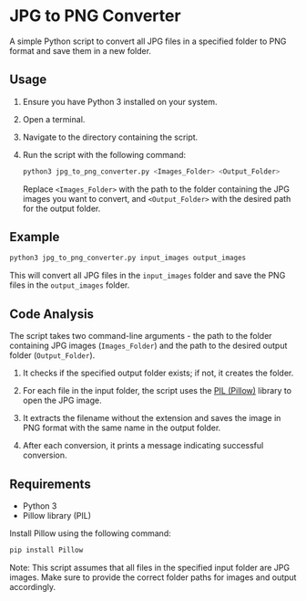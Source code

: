 # JPG to PNG Converter

A simple Python script to convert all JPG files in a specified folder to PNG format and save them in a new folder.

## Usage

1. Ensure you have Python 3 installed on your system.
2. Open a terminal.
3. Navigate to the directory containing the script.
4. Run the script with the following command:

    ```bash
    python3 jpg_to_png_converter.py <Images_Folder> <Output_Folder>
    ```

   Replace `<Images_Folder>` with the path to the folder containing the JPG images you want to convert, and `<Output_Folder>` with the desired path for the output folder.

## Example

```bash
python3 jpg_to_png_converter.py input_images output_images
```

This will convert all JPG files in the `input_images` folder and save the PNG files in the `output_images` folder.

## Code Analysis

The script takes two command-line arguments - the path to the folder containing JPG images (`Images_Folder`) and the path to the desired output folder (`Output_Folder`).

1. It checks if the specified output folder exists; if not, it creates the folder.

2. For each file in the input folder, the script uses the [PIL (Pillow)](https://pillow.readthedocs.io/en/stable/) library to open the JPG image.

3. It extracts the filename without the extension and saves the image in PNG format with the same name in the output folder.

4. After each conversion, it prints a message indicating successful conversion.

## Requirements

- Python 3
- Pillow library (PIL)

Install Pillow using the following command:

```bash
pip install Pillow
```

Note: This script assumes that all files in the specified input folder are JPG images. Make sure to provide the correct folder paths for images and output accordingly.